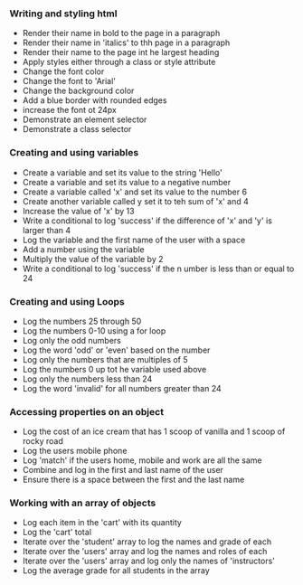 ### Writing and styling html

- Render their name in bold to the page in a paragraph
- Render their name in 'italics' to thh page in a paragraph
- Render their name to the page int he largest heading
- Apply styles either through a class or style attribute
- Change the font color
- Change the font to 'Arial'
- Change the background color
- Add a blue border with rounded edges
- increase the font ot 24px
- Demonstrate an element selector
- Demonstrate a class selector

### Creating and using variables

- Create a variable and set its value to the string 'Hello'
- Create a variable and set its value to a negative number
- Create a variable called 'x' and set its value to the number 6
- Create another variable called y set it to teh sum of 'x' and 4
- Increase the value of 'x' by 13
- Write a conditional to log 'success' if the difference of 'x' and 'y' is larger than 4
- Log the variable and the first name of the user with a space
- Add a number using the variable
- Multiply the value of the variable by 2
- Write a conditional to log 'success' if the n umber is less than or equal to 24

### Creating and using Loops

- Log the numbers 25 through 50
- Log the numbers 0-10 using a for loop
- Log only the odd numbers
- Log the word 'odd' or 'even' based on the number
- Log only the numbers that are multiples of 5
- Log the numbers 0 up tot he variable used above
- Log only the numbers less than 24
- Log the word 'invalid' for all numbers greater than 24

### Accessing properties on an object

- Log the cost of an ice cream that has 1 scoop of vanilla and 1 scoop of rocky road
- Log the users mobile phone
- Log 'match' if the users home, mobile and work are all the same
- Combine and log in the first and last name of the user
- Ensure there is a space between the first and the last name

### Working with an array of objects

- Log each item in the 'cart' with its quantity
- Log the 'cart' total
- Iterate over the 'student' array to log the names and grade of each
- Iterate over the 'users' array and log the names and roles of each
- Iterate over the 'users' array and log only the names of 'instructors'
- Log the average grade for all students in the array
